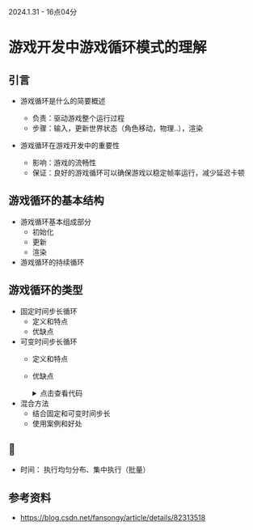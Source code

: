 2024.1.31 - 16点04分
# 游戏开发中游戏循环模式的理解

## 引言
- 游戏循环是什么的简要概述
  - 负责：驱动游戏整个运行过程
  - 步骤：输入，更新世界状态（角色移动，物理..），渲染
  
- 游戏循环在游戏开发中的重要性
  - 影响：游戏的流畅性
  - 保证：良好的游戏循环可以确保游戏以稳定帧率运行，减少延迟卡顿

## 游戏循环的基本结构
- 游戏循环基本组成部分
  - 初始化
  - 更新
  - 渲染
- 游戏循环的持续循环

## 游戏循环的类型
- 固定时间步长循环
  - 定义和特点
  - 优缺点
- 可变时间步长循环
  - 定义和特点
  - 优缺点
    <details>
    <summary>点击查看代码</summary>
  
    ```cpp
      double previous = getCurrentTime();
      double lag = 0.0;
      while (true)
      {
        double current = getCurrentTime();
        double elapsed = current - previous;//此帧距上帧过去的时间
        previous = current;
        //追赶量
        lag += elapsed;
        processInput();
        //追赶(V.)
        while (lag >= MS_PER_UPDATE)
        {
          update();
          lag - = MS_PER_UPDATE;
        }
        render();
      }
    <details>
- 混合方法
  - 结合固定和可变时间步长
  - 使用案例和好处

## 🧠
- 时间： 执行均匀分布、集中执行（批量）
## 参考资料
- https://blog.csdn.net/fansongy/article/details/82313518
